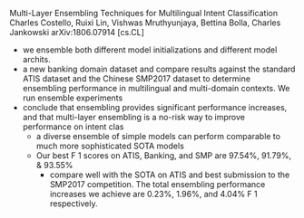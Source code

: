 Multi-Layer Ensembling Techniques for Multilingual Intent Classification
Charles Costello, Ruixi Lin, Vishwas Mruthyunjaya, Bettina Bolla, Charles Jankowski
arXiv:1806.07914 [cs.CL]

* we ensemble both different model initializations and different model archits.
* a new banking domain dataset and compare results against the standard ATIS
  dataset and the Chinese SMP2017 dataset to determine ensembling performance
  in multilingual and multi-domain contexts.  We run ensemble experiments
* conclude that ensembling provides significant performance increases, and that
  multi-layer ensembling is a no-risk way to improve performance on intent clas
  * a diverse ensemble of simple models can perform comparable to much more
    sophisticated SOTA models
  * Our best F 1 scores on ATIS, Banking, and SMP are 97.54%, 91.79%, & 93.55%
    * compare well with the SOTA on ATIS and best submission to the SMP2017
      competition. The total ensembling performance increases we achieve are
      0.23%, 1.96%, and 4.04% F 1 respectively. 
